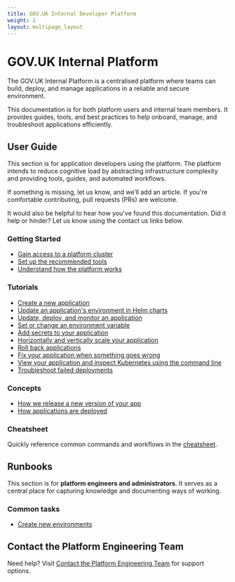 ```yaml
---
title: GOV.UK Internal Developer Platform
weight: 1
layout: multipage_layout
---
```


# GOV.UK Internal Platform

The GOV.UK Internal Platform is a centralised platform where teams can build, deploy, and manage applications in a reliable and secure environment.

This documentation is for both platform users and internal team members. It provides guides, tools, and best practices to help onboard, manage, and troubleshoot applications efficiently.

## User Guide

This section is for application developers using the platform. The platform intends to reduce cognitive load by abstracting infrastructure complexity and providing tools, guides, and automated workflows.

If something is missing, let us know, and we’ll add an article. If you're comfortable contributing, pull requests (PRs) are welcome.

It would also be helpful to hear how you've found this documentation. Did it help or hinder? Let us know using the contact us links below.

### Getting Started

- [Gain access to a platform cluster](../../kubernetes/get-started/access-eks-cluster/index.html)
- [Set up the recommended tools](../../kubernetes/get-started/set-up-tools/index.html)
- [Understand how the platform works](../../kubernetes/how-platform-works/index.html)

### Tutorials

- [Create a new application](../../kubernetes/create-app/index.html)
- [Update an application's environment in Helm charts](../../kubernetes/get-started/tutorials/app-config-deploy-helm-chart/index.html)
- [Update, deploy, and monitor an application](../../kubernetes/get-started/tutorials/app-update-deploy-monitor-logs/index.html)
- [Set or change an environment variable](../../kubernetes/manage-app/set-env-var/index.html)
- [Add secrets to your application](../../kubernetes/manage-app/manage-secrets/index.html)
- [Horizontally and vertically scale your application](../../kubernetes/manage-app/scale-app/index.html)
- [Roll back applications](../../kubernetes/manage-app/roll-back-app/index.html)
- [Fix your application when something goes wrong](../../kubernetes/fix-app/index.html)
- [View your application and inspect Kubernetes using the command line](../../kubernetes/manage-app/get-app-info/index.html)
- [Troubleshoot failed deployments](../../kubernetes/manage-app/manage-state/index.html)

### Concepts

- [How we release a new version of your app](../../kubernetes/manage-app/release-new-version/index.html)
- [How applications are deployed](../../kubernetes/manage-app/access-ci-cd/index.html)

### Cheatsheet

Quickly reference common commands and workflows in the [cheatsheet](../../kubernetes/cheatsheet.html).

## Runbooks

This section is for **platform engineers and administrators**. It serves as a central place for capturing knowledge and documenting ways of working.

### Common tasks

- [Create new environments](../../kubernetes/manage-app/create-new-env/index.html)

## Contact the Platform Engineering Team

Need help? Visit [Contact the Platform Engineering Team](../../kubernetes/contact-platform-engineering-team.html) for support options.
